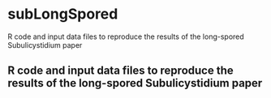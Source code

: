 # subLongSpored
R code and input data files to reproduce the results of the long-spored Subulicystidium paper
## R code and input data files to reproduce the results of the long-spored Subulicystidium paper
